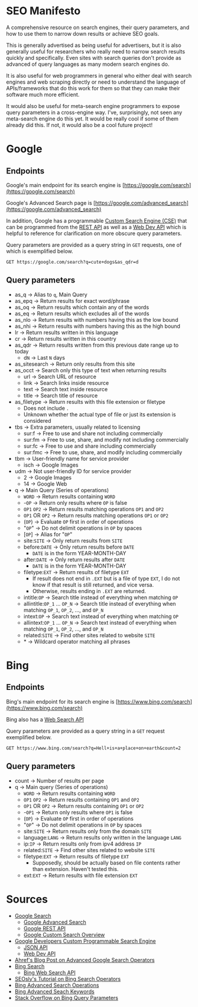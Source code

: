 # SEO Manifesto

A comprehensive resource on search engines, their query parameters,
and how to use them to narrow down results or achieve SEO goals.

This is generally advertised as being useful for advertisers,
but it is also generally useful for researchers who really need
to narrow search results quickly and specifically. Even sites with search
queries don't provide as advanced of query languages as many modern search
engines do.

It is also useful for web programmers in general who either deal
with search engines and web scraping directly or need to understand
the language of APIs/frameworks that do this work for them so that
they can make their software much more efficient.

It would also be useful for meta-search engine programmers to expose
query parameters in a cross-engine way. I've, surprisingly, not seen any meta-search
engine do this yet. It would be really cool if some of them already did
this. If not, it would also be a cool future project!

# Google

## Endpoints

Google's main endpoint for its search engine is [https://google.com/search](https://google.com/search)

Google's Advanced Search page is [https://google.com/advanced_search](https://google.com/advanced_search)

In addition, Google has a programmable [Custom Search Engine (CSE)](https://developers.google.com/custom-search) that can be programmed from the [REST API](https://developers.google.com/custom-search/v1) as well as a [Web Dev API](https://developers.google.com/custom-search/docs/tutorial/implementingsearchbox) which is helpful to reference for clarification on more obscure query parameters.

Query parameters are provided as a query string in ``GET`` requests, one of which is exemplified below.

```
GET https://google.com/search?q=cute+dogs&as_qdr=d
```

## Query parameters

* as_q -> Alias to ``q``, Main Query
* as_epq -> Return results for exact word/phrase
* as_oq -> Return results which contain any of the words 
* as_eq -> Return results which excludes all of the words
* as_nlo -> Return results with numbers having this as the low bound
* as_nhi -> Return results with numbers having this as the high bound
* lr -> Return results written in this language
* cr -> Return results written in this country
* as_qdr -> Return results written from this previous date range up to today
  - d``N`` -> Last ``N`` days
* as_sitesearch -> Return only results from this site
* as_occt -> Search only this type of text when returning results
  - url -> Search URL of resource
  - link -> Search links inside resource
  - text -> Search text inside resource
  - title -> Search title of resource
* as_filetype -> Return results with this file extension or filetype
  - Does not include ``.``
  - Unknown whether the actual type of file or just its extension is considered
* tbs -> Extra parameters, usually related to licensing
  - sur:f -> Free to use and share not including commercially
  - sur:fm -> Free to use, share, and modify not including commercially
  - sur:fc -> Free to use and share including commercially
  - sur:fmc -> Free to use, share, and modify including commercially
* tbm -> User-friendly name for service provider
  - isch -> Google Images
* udm -> Not user-friendly ID for service provider
  - 2 -> Google Images
  - 14 -> Google Web
* q -> Main Query (Series of operations)
  - ``WORD`` -> Return results containing ``WORD``
  - -``OP`` -> Return only results where ``OP`` is false
  - ``OP1`` ``OP2`` -> Return results matching operations ``OP1`` and ``OP2``
  - ``OP1`` OR ``OP2`` -> Return results matching operations ``OP1`` or ``OP2``
  - (``OP``) -> Evaluate ``OP`` first in order of operations
  - "``OP``" -> Do not delimit operations in ``OP`` by spaces
  - [``OP``] -> Alias for "``OP``"
  - site:``SITE`` -> Only return results from ``SITE``
  - before:``DATE`` -> Only return results before ``DATE``
    * ``DATE`` is in the form YEAR-MONTH-DAY
  - after:``DATE`` -> Only return results after ``DATE``
    * ``DATE`` is in the form YEAR-MONTH-DAY
  - filetype:``EXT`` -> Return results of filetype ``EXT``
    * If result does not end in ``.EXT`` but is a file of type ``EXT``, I do not know if that result is still returned, and vice versa.
    * Otherwise, results ending in ``.EXT`` are returned.
  - intitle:``OP`` -> Search title instead of everything when matching ``OP``
  - allintitle:``OP_1`` ... ``OP_N`` -> Search title instead of everything when matching ``OP_1``, ``OP_2``, ..., and ``OP_N``
  - intext:``OP`` -> Search text instead of everything when matching ``OP``
  - allintext:``OP_1`` ... ``OP_N`` -> Search text instead of everything when matching ``OP_1``, ``OP_2``, ..., and ``OP_N``
  - related:``SITE`` -> Find other sites related to website ``SITE``
  - \* -> Wildcard operator matching all phrases 

# Bing

## Endpoints

Bing's main endpoint for its search engine is [https://www.bing.com/search](https://www.bing.com/search)

Bing also has a [Web Search API](https://learn.microsoft.com/en-us/bing/search-apis/bing-web-search/reference/endpoints)


Query parameters are provided as a query string in a ``GET`` request exemplified below.
```
GET https://www.bing.com/search?q=Hell+is+a+place+on+earth&count=2
```

## Query parameters

* count -> Number of results per page
* q -> Main query (Series of operations)
  - ``WORD`` -> Return results containing ``WORD``
  - ``OP1`` ``OP2`` -> Return results containing ``OP1`` and ``OP2``
  - ``OP1`` OR ``OP2`` -> Return results containing ``OP1`` or ``OP2``
  - -``OP1`` -> Return only results where ``OP1`` is false
  - (``OP``) -> Evaluate ``OP`` first in order of operations
  - "``OP``" -> Do not delimit operations in ``OP`` by spaces
  - site:``SITE`` -> Return results only from the domain ``SITE``
  - language:``LANG`` -> Return results only written in the language ``LANG``
  - ip:``IP`` -> Return results only from ipv4 address ``IP``
  - related:``SITE`` -> Find other sites related to website ``SITE``
  - filetype:``EXT`` -> Return results of filetype ``EXT``
    * Supposedly, should be actually based on file contents rather than extension. Haven't tested this.
  - ext:``EXT`` -> Return results with file extension ``EXT``

# Sources

* [Google Search](https://www.google.com/search)
  - [Google Advanced Search](https://www.google.com/advanced_search)
  - [Google REST API](https://developers.google.com/custom-search/v1)
  - [Google Custom Search Overview](https://developers.google.com/custom-search/docs/overview)
* [Google Developers Custom Programmable Search Engine](https://developers.google.com/custom-search)
  - [JSON API](https://developers.google.com/custom-search/v1)
  - [Web Dev API](https://developers.google.com/custom-search/docs/tutorial/implementingsearchbox)
* [Ahref's Blog Post on Advanced Google Search Operators](https://ahrefs.com/blog/google-advanced-search-operators/)
* [Bing Search](https://www.bing.com/search)
  - [Bing Web Search API](https://learn.microsoft.com/en-us/bing/search-apis/bing-web-search/reference/endpoints)
* [SEOsly's Tutorial on Bing Search Operators](https://seosly.com/blog/bing-search-operators/)
* [Bing Advanced Search Operations](https://support.microsoft.com/en-us/topic/advanced-search-options-b92e25f1-0085-4271-bdf9-14aaea720930)
* [Bing Advanced Seach Keywords](https://support.microsoft.com/en-us/topic/advanced-search-keywords-ea595928-5d63-4a0b-9c6b-0b769865e78a)
* [Stack Overflow on Bing Query Parameters](https://webapps.stackexchange.com/questions/111235/what-query-parameters-does-bing-have)